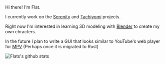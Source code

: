 Hi there! I'm Flat.

I currently work on the [Serenity](https://github.com/serenity-rs/serenity) and [Tachiyomi](https://github.com/inorichi/Tachiyomi) projects.

Right now I'm interested in learning 3D modeling with [Blender](https://www.blender.org/) to create my own chracters.

In the future I plan to write a GUI that looks similar to YouTube's web player for [MPV](https://github.com/mpv-player/mpv) (Perhaps once it is migrated to Rust)

![Flats's github stats](https://github-readme-stats.vercel.app/api?username=Flat&show_icons=true)
